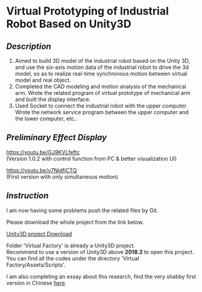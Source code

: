# Virtual Prototyping of Industrial Robot Based on Unity3D
## *Description*
1. Aimed to build 3D model of the industrial robot based on the Unity 3D, and use the six-axis motion data of the industrial robot to drive the 3d model, so as to realize real-time synchronous motion between virtual model and real object.
2. Completed the CAD modeling and motion analysis of the mechanical arm. Wrote the related program of virtual prototype of mechanical arm and built the display interface.
3. Used Socket to connect the industrial robot with the upper computer. Wrote the network service program between the upper computer and the lower computer, etc..
## *Preliminary Effect Display*
https://youtu.be/GJ9KVLfeftc  
(Version 1.0.2 with control function from PC & better visualization  UI)  

https://youtu.be/v7NjdfjCTQ  
(First version with only simultaneous motion)
## *Instruction*
I am now having some problems push the related files by Git.

Please download the whole project from the link below.

[Unity3D project Download](https://drive.google.com/open?id=1b2rE-vnOvlX41jLxBW0wjWPsfUpQ5Lrn)

Folder 'Virtual Factory' is already a Unity3D project.   
Recommend to use a version of Unity3D above **2018.2** to open this project.   
You can find all the codes under the directory 'Virtual Factory/Assets/Scripts'.  

I am also completing an essay about this research, find the very shabby first version in Chinese [here](https://drive.google.com/open?id=1fVowi8dBVpidwzCsw2xcJZWmn_ISRV2L).
